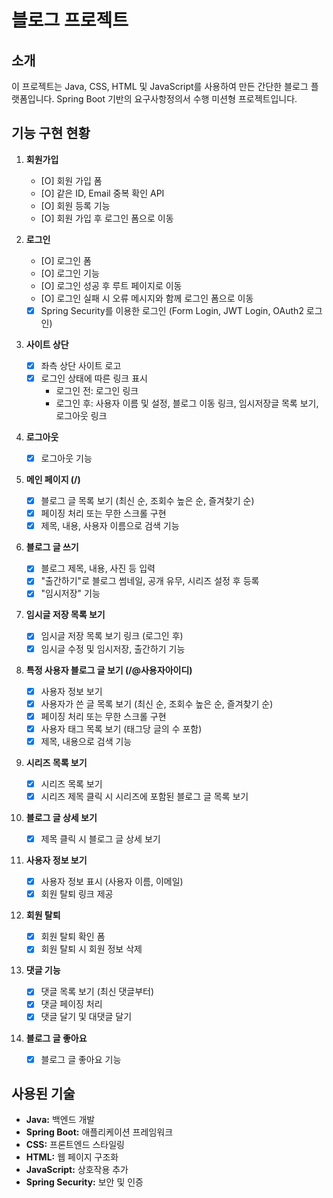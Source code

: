 # 블로그 프로젝트

## 소개
이 프로젝트는 Java, CSS, HTML 및 JavaScript를 사용하여 만든 간단한 블로그 플랫폼입니다. Spring Boot 기반의 요구사항정의서 수행 미션형 프로젝트입니다.

## 기능 구현 현황
1. **회원가입**
   - [O] 회원 가입 폼
   - [O] 같은 ID, Email 중복 확인 API
   - [O] 회원 등록 기능
   - [O] 회원 가입 후 로그인 폼으로 이동

2. **로그인**
   - [O] 로그인 폼
   - [O] 로그인 기능
   - [O] 로그인 성공 후 루트 페이지로 이동
   - [O] 로그인 실패 시 오류 메시지와 함께 로그인 폼으로 이동
   - [x] Spring Security를 이용한 로그인 (Form Login, JWT Login, OAuth2 로그인)

3. **사이트 상단**
   - [x] 좌측 상단 사이트 로고
   - [x] 로그인 상태에 따른 링크 표시
     - 로그인 전: 로그인 링크
     - 로그인 후: 사용자 이름 및 설정, 블로그 이동 링크, 임시저장글 목록 보기, 로그아웃 링크

4. **로그아웃**
   - [x] 로그아웃 기능

5. **메인 페이지 (/)** 
   - [x] 블로그 글 목록 보기 (최신 순, 조회수 높은 순, 즐겨찾기 순)
   - [x] 페이징 처리 또는 무한 스크롤 구현
   - [x] 제목, 내용, 사용자 이름으로 검색 기능

6. **블로그 글 쓰기**
   - [x] 블로그 제목, 내용, 사진 등 입력
   - [x] "출간하기"로 블로그 썸네일, 공개 유무, 시리즈 설정 후 등록
   - [x] "임시저장" 기능

7. **임시글 저장 목록 보기**
   - [x] 임시글 저장 목록 보기 링크 (로그인 후)
   - [x] 임시글 수정 및 임시저장, 출간하기 기능

8. **특정 사용자 블로그 글 보기 (/@사용자아이디)**
   - [x] 사용자 정보 보기
   - [x] 사용자가 쓴 글 목록 보기 (최신 순, 조회수 높은 순, 즐겨찾기 순)
   - [x] 페이징 처리 또는 무한 스크롤 구현
   - [x] 사용자 태그 목록 보기 (태그당 글의 수 포함)
   - [x] 제목, 내용으로 검색 기능

9. **시리즈 목록 보기**
   - [x] 시리즈 목록 보기
   - [x] 시리즈 제목 클릭 시 시리즈에 포함된 블로그 글 목록 보기

10. **블로그 글 상세 보기**
    - [x] 제목 클릭 시 블로그 글 상세 보기

11. **사용자 정보 보기**
    - [x] 사용자 정보 표시 (사용자 이름, 이메일)
    - [x] 회원 탈퇴 링크 제공

12. **회원 탈퇴**
    - [x] 회원 탈퇴 확인 폼
    - [x] 회원 탈퇴 시 회원 정보 삭제

13. **댓글 기능**
    - [x] 댓글 목록 보기 (최신 댓글부터)
    - [x] 댓글 페이징 처리
    - [x] 댓글 달기 및 대댓글 달기

14. **블로그 글 좋아요**
    - [x] 블로그 글 좋아요 기능

## 사용된 기술
- **Java:** 백엔드 개발
- **Spring Boot:** 애플리케이션 프레임워크
- **CSS:** 프론트엔드 스타일링
- **HTML:** 웹 페이지 구조화
- **JavaScript:** 상호작용 추가
- **Spring Security:** 보안 및 인증
